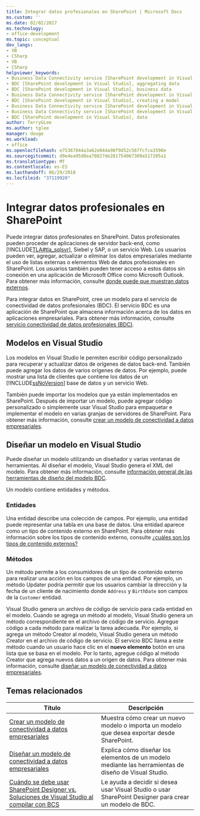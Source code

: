 ```yaml
---
title: Integrar datos profesionales en SharePoint | Microsoft Docs
ms.custom: ''
ms.date: 02/02/2017
ms.technology:
- office-development
ms.topic: conceptual
dev_langs:
- VB
- CSharp
- VB
- CSharp
helpviewer_keywords:
- Business Data Connectivity service [SharePoint development in Visual Studio], business data
- BDC [SharePoint development in Visual Studio], aggregating data
- BDC [SharePoint development in Visual Studio], business data
- Business Data Connectivity service [SharePoint development in Visual Studio], aggregating data
- BDC [SharePoint development in Visual Studio], creating a model
- Business Data Connectivity service [SharePoint development in Visual Studio], creating a model
- Business Data Connectivity service [SharePoint development in Visual Studio], data
- BDC [SharePoint development in Visual Studio], data
author: TerryGLee
ms.author: tglee
manager: douge
ms.workload:
- office
ms.openlocfilehash: e75367844a3a62e044a98f9d52c567fcfca3590e
ms.sourcegitcommit: d9e4ea95d0ea70827de281754067309a517205a1
ms.translationtype: MT
ms.contentlocale: es-ES
ms.lasthandoff: 06/29/2018
ms.locfileid: "37119920"
---
```

# <a name="integrate-business-data-into-sharepoint"></a>Integrar datos profesionales en SharePoint
  Puede integrar datos profesionales en SharePoint. Datos profesionales pueden proceder de aplicaciones de servidor back-end, como [!INCLUDE[TLA#tla_sqlsvr](../sharepoint/includes/tlasharptla-sqlsvr-md.md)], Siebel y SAP, o un servicio Web. Los usuarios pueden ver, agregar, actualizar o eliminar los datos empresariales mediante el uso de listas externas o elementos Web de datos profesionales en SharePoint.  Los usuarios también pueden tener acceso a estos datos sin conexión en una aplicación de Microsoft Office como Microsoft Outlook. Para obtener más información, consulte [donde puede que muestran datos externos](http://go.microsoft.com/fwlink/?LinkId=169295).  
  
 Para integrar datos en SharePoint, cree un modelo para el servicio de conectividad de datos profesionales (BDC). El servicio BDC es una aplicación de SharePoint que almacena información acerca de los datos en aplicaciones empresariales. Para obtener más información, consulte [servicio conectividad de datos profesionales (BDC)](http://go.microsoft.com/fwlink/?LinkID=169276).  
  
## <a name="models-in-visual-studio"></a>Modelos en Visual Studio  
 Los modelos en Visual Studio le permiten escribir código personalizado para recuperar y actualizar datos de orígenes de datos back-end. También puede agregar los datos de varios orígenes de datos. Por ejemplo, puede mostrar una lista de clientes que contiene los datos de un [!INCLUDE[ssNoVersion](../sharepoint/includes/ssnoversion-md.md)] base de datos y un servicio Web.  
  
 También puede importar los modelos que ya están implementados en SharePoint. Después de importar un modelo, puede agregar código personalizado o simplemente usar Visual Studio para empaquetar e implementar el modelo en varias granjas de servidores de SharePoint. Para obtener más información, consulte [crear un modelo de conectividad a datos empresariales](../sharepoint/creating-a-business-data-connectivity-model.md).  
  
## <a name="design-a-model-in-visual-studio"></a>Diseñar un modelo en Visual Studio
 Puede diseñar un modelo utilizando un diseñador y varias ventanas de herramientas. Al diseñar el modelo, Visual Studio genera el XML del modelo. Para obtener más información, consulte [información general de las herramientas de diseño del modelo BDC](../sharepoint/bdc-model-design-tools-overview.md).  
  
 Un modelo contiene entidades y métodos.  
  
### <a name="entities"></a>Entidades  
 Una entidad describe una colección de campos. Por ejemplo, una entidad puede representar una tabla en una base de datos. Una entidad aparece como un tipo de contenido externo en SharePoint. Para obtener más información sobre los tipos de contenido externo, consulte [¿cuáles son los tipos de contenido externos?](http://go.microsoft.com/fwlink/?LinkId=169293)  
  
### <a name="methods"></a>Métodos  
 Un método permite a los consumidores de un tipo de contenido externo para realizar una acción en los campos de una entidad. Por ejemplo, un método Updater podría permitir que los usuarios cambiar la dirección y la fecha de un cliente de nacimiento donde `Address` y `BirthDate` son campos de la `Customer` entidad.  
  
 Visual Studio genera un archivo de código de servicio para cada entidad en el modelo. Cuando se agrega un método al modelo, Visual Studio genera un método correspondiente en el archivo de código de servicio. Agregue código a cada método para realizar la tarea adecuada. Por ejemplo, si agrega un método Creator al modelo, Visual Studio genera un método Creator en el archivo de código de servicio. El servicio BDC llama a este método cuando un usuario hace clic en el **nuevo elemento** botón en una lista que se basa en el modelo. Por lo tanto, agregue código al método Creator que agrega nuevos datos a un origen de datos. Para obtener más información, consulte [diseñar un modelo de conectividad a datos empresariales](../sharepoint/designing-a-business-data-connectivity-model.md).  
  
## <a name="related-topics"></a>Temas relacionados
  
|Título|Descripción|  
|-----------|-----------------|  
|[Crear un modelo de conectividad a datos empresariales](../sharepoint/creating-a-business-data-connectivity-model.md)|Muestra cómo crear un nuevo modelo o importa un modelo que desea exportar desde SharePoint.|  
|[Diseñar un modelo de conectividad a datos empresariales](../sharepoint/designing-a-business-data-connectivity-model.md)|Explica cómo diseñar los elementos de un modelo mediante las herramientas de diseño de Visual Studio.|  
|[Cuándo se debe usar SharePoint Designer vs. Soluciones de Visual Studio al compilar con BCS](http://go.microsoft.com/fwlink/?LinkID=183448)|Le ayuda a decidir si desea usar Visual Studio o usar SharePoint Designer para crear un modelo de BDC.|  
  
